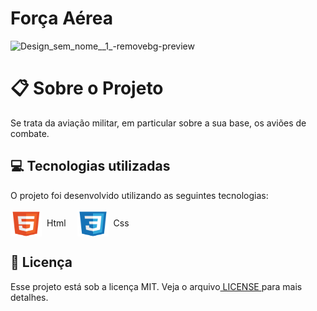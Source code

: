 # Força Aérea
![Design_sem_nome__1_-removebg-preview](https://user-images.githubusercontent.com/48367763/146585524-644741ce-c57d-4bc9-b196-deea0d448e6b.png)



# 📋 Sobre o Projeto


<p>Se trata da aviação militar, em particular sobre a sua base, os aviões de combate.<br>


</p>

<h2>💻 Tecnologias utilizadas</h2>
O projeto foi desenvolvido utilizando as seguintes tecnologias:
<br/><br/>
<div style="display: inline_block">
  <img align="center" alt="HTML" height="40" width="50" src="https://raw.githubusercontent.com/devicons/devicon/master/icons/html5/html5-original.svg">&nbsp; Html&emsp; 
  <img align="center" alt="CSS" height="40" width="50" src="https://raw.githubusercontent.com/devicons/devicon/master/icons/css3/css3-original.svg">&nbsp; Css&emsp; 
</div> 


<h2>📕 Licença</h2>
Esse projeto está sob a licença MIT. Veja o arquivo<a href="https://github.com/Stanley-Felix-Bergamo/forca_aerea/blob/master/LICENSE"> LICENSE </a>para mais detalhes.
